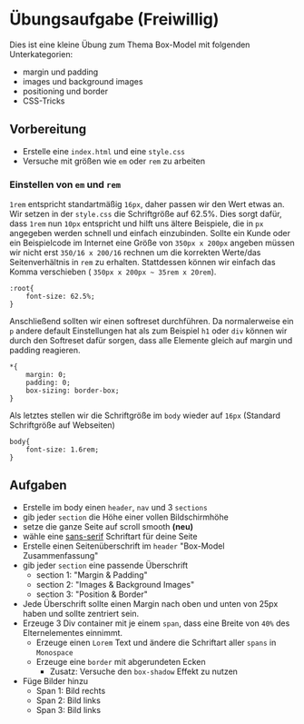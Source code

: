 # Übungsaufgabe (Freiwillig)

Dies ist eine kleine Übung zum Thema Box-Model mit folgenden Unterkategorien:
- margin und padding
- images und background images
- positioning und border
- CSS-Tricks

## Vorbereitung

- Erstelle eine `index.html` und eine `style.css`
- Versuche mit größen wie `em` oder `rem` zu arbeiten

### Einstellen von `em` und `rem`

`1rem` entspricht standartmäßig `16px`, daher passen wir den Wert etwas an.
Wir setzen in der `style.css` die Schriftgröße auf 62.5%. Dies sorgt dafür, dass `1rem` nun `10px` entspricht und hilft uns ältere Beispiele, die in `px` angegeben werden schnell und einfach einzubinden. Sollte ein Kunde oder ein Beispielcode im Internet eine Größe von `350px x 200px` angeben müssen wir nicht erst `350/16 x 200/16` rechnen um die korrekten Werte/das Seitenverhältnis in `rem` zu erhalten. Stattdessen können wir einfach das Komma verschieben (
`350px x 200px ~ 35rem x 20rem`).

```
:root{
    font-size: 62.5%;
}
```

Anschließend sollten wir einen softreset durchführen. Da normalerweise ein `p` andere default Einstellungen hat als zum Beispiel `h1` oder `div` können wir durch den Softreset dafür sorgen, dass alle Elemente gleich auf margin und padding reagieren.

```
*{
    margin: 0;
    padding: 0;
    box-sizing: border-box;
}
```

Als letztes stellen wir die Schriftgröße im `body` wieder auf `16px` (Standard Schriftgröße auf Webseiten)

```
body{
    font-size: 1.6rem;
}
```

## Aufgaben

- Erstelle im body einen `header`, `nav` und 3 `sections`
- gib jeder `section` die Höhe einer vollen Bildschirmhöhe
- setze die ganze Seite auf scroll smooth **(neu)**
- wähle eine [sans-serif](https://www.w3schools.com/cssref/css_websafe_fonts.php) Schriftart für deine Seite
- Erstelle einen Seitenüberschrift im `header` "Box-Model Zusammenfassung"
- gib jeder `section` eine passende Überschrift
    - section 1: "Margin & Padding"
    - section 2: "Images & Background Images"
    - section 3: "Position & Border"
- Jede Überschrift sollte einen Margin nach oben und unten von 25px haben und sollte zentriert sein.
- Erzeuge 3 Div container mit je einem `span`, dass eine Breite von `40%` des Elternelementes einnimmt.
    - Erzeuge einen `Lorem` Text und ändere die Schriftart aller `spans` in `Monospace`
    - Erzeuge eine `border` mit abgerundeten Ecken
        - Zusatz: Versuche den `box-shadow` Effekt zu nutzen
- Füge Bilder hinzu
    - Span 1: Bild rechts
    - Span 2: Bild links
    - Span 3: Bild links